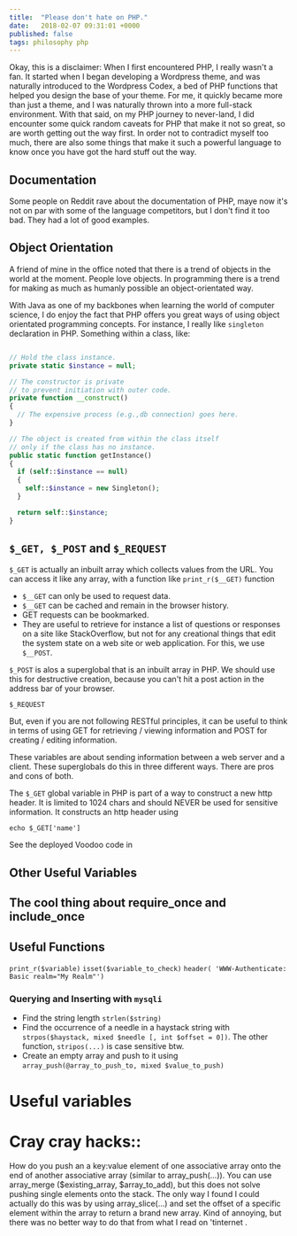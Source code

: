 ```yaml
---
title:  "Please don't hate on PHP."
date:   2018-02-07 09:31:01 +0000
published: false   
tags: philosophy php
---
```



Okay, this is a disclaimer: When I first encountered PHP, I really wasn't a fan. It started when I began developing a Wordpress theme, and was naturally introduced to the Wordpress Codex, a bed of PHP functions that helped you design the base of your theme. For me, it quickly became more than just a theme, and I was naturally thrown into a more full-stack environment. With that said, on my PHP journey to never-land, I did encounter some quick random caveats for PHP that make it not so great, so are worth getting out the way first. In order not to contradict myself too much, there are also some things that make it such a powerful language to know once you have got the hard stuff out the way.

## Documentation

Some people on Reddit rave about the documentation of PHP, maye now it's not on par with some of the language competitors, but I don't find it too bad. They had a lot of good examples. 

## Object Orientation

A friend of mine in the office noted that there is a trend of objects in the world at the moment. People love objects. In programming there is a trend for making as much as humanly possible an object-orientated way.

With Java as one of my backbones when learning the world of computer science, I do enjoy the fact that PHP offers you great ways of using object orientated programming concepts. For instance, I really like `singleton` declaration in PHP. Something within a class, like:

```php

// Hold the class instance.
private static $instance = null;

// The constructor is private
// to prevent initiation with outer code.
private function __construct()
{
  // The expensive process (e.g.,db connection) goes here.
}

// The object is created from within the class itself
// only if the class has no instance.
public static function getInstance()
{
  if (self::$instance == null)
  {
    self::$instance = new Singleton();
  }

  return self::$instance;
}

```

## `$_GET, $_POST` and `$_REQUEST`

`$_GET` is actually an inbuilt array which collects values from the URL. You can access it like any array, with a function like `print_r($__GET)` function

* `$__GET` can only be used to request data.
* `$__GET` can be cached and remain in the browser history.
* GET requests can be bookmarked.
* They are useful to retrieve for instance a list of questions or responses on a site like StackOverflow, but not for any creational things that edit the system state on a web site or web application. For this, we use `$__POST`.

`$_POST` is alos a superglobal that is an inbuilt array in PHP. We should use this for destructive creation, because you can't hit a post action in the address bar of your browser.

`$_REQUEST`

But, even if you are not following RESTful principles, it can be useful to think in terms of using GET for retrieving / viewing information and POST for creating / editing information.


These variables are about sending information between a web server and a client. These superglobals do this in three different ways. There are pros and cons of both.

The `$_GET` global variable in PHP is part of a way to construct a new http header. It is limited to 1024 chars and should NEVER be used for sensitive information. It constructs an http header using

```
echo $_GET['name']
```

See the deployed Voodoo code in

## Other Useful Variables

## The cool thing about require_once and include_once

## Useful Functions

`print_r($variable)`
`isset($variable_to_check)`
`header( 'WWW-Authenticate: Basic realm="My Realm"')`


### Querying and Inserting with `mysqli`

* Find the string length `strlen($string)`
* Find the occurrence of a needle in a haystack string with `strpos($haystack, mixed $needle [, int $offset = 0])`. The other function, `stripos(...)` is case sensitive btw.
* Create an empty array and push to it using `array_push(@array_to_push_to, mixed $value_to_push)`


# Useful variables

# Cray cray hacks::

How do you push an a key:value element of one associative array onto the end of another associative array (similar to array_push(...)). You can use array_merge ($existing_array, $array_to_add), but this does not solve pushing single elements onto the stack. The only way I found I could actually do this was by using array_slice(...) and set the offset of a specific element within the array to return a brand new array. Kind of annoying, but there was no better way to do that from what I read on 'tinternet . 

